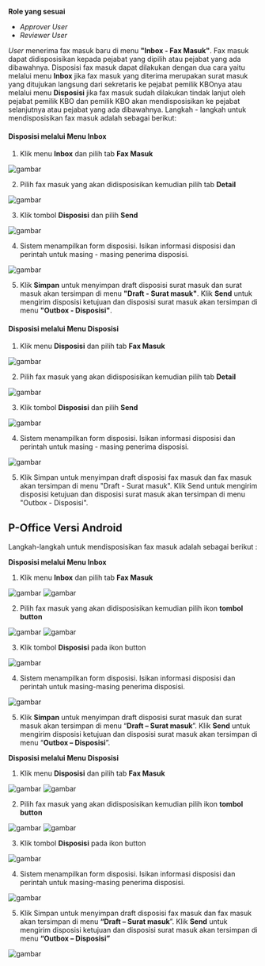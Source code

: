 **Role yang sesuai**

- *Approver User*
- *Reviewer User*

*User* menerima fax masuk baru di menu **"Inbox - Fax Masuk"**. Fax masuk dapat didisposisikan kepada pejabat yang dipilih atau pejabat yang ada dibawahnya. Disposisi fax masuk dapat dilakukan dengan dua cara yaitu melalui menu **Inbox** jika fax masuk yang diterima merupakan surat masuk yang ditujukan langsung dari sekretaris ke pejabat pemilik KBOnya atau melalui menu **Disposisi** jika fax masuk sudah dilakukan tindak lanjut oleh pejabat pemilik KBO dan pemilik KBO akan mendisposisikan ke pejabat selanjutnya atau pejabat yang ada dibawahnya. Langkah - langkah untuk mendisposisikan fax masuk adalah sebagai berikut:

#### **Disposisi melalui Menu Inbox**

1. Klik menu **Inbox** dan pilih tab **Fax Masuk**

![gambar](SC_FaxMasuk/FM24.png)

2. Pilih fax masuk yang akan didisposisikan kemudian pilih tab **Detail**

![gambar](SC_FaxMasuk/FM25.png)

3. Klik tombol **Disposisi** dan pilih **Send**

![gambar](SC_FaxMasuk/FM26.png)

4. Sistem menampilkan form disposisi. Isikan informasi disposisi dan perintah untuk masing - masing penerima disposisi.

![gambar](SC_FaxMasuk/FM27.png)

5. Klik **Simpan** untuk menyimpan draft disposisi surat masuk dan surat masuk akan tersimpan di menu **"Draft - Surat masuk"**. Klik **Send** untuk mengirim disposisi ketujuan dan disposisi surat masuk akan tersimpan di menu **"Outbox - Disposisi"**.

#### **Disposisi melalui Menu Disposisi**

1. Klik menu **Disposisi** dan pilih tab **Fax Masuk**

![gambar](SC_FaxMasuk/FM28.png)

2. Pilih fax masuk yang akan didisposisikan kemudian pilih tab **Detail**

![gambar](SC_FaxMasuk/FM29.png)

3. Klik tombol **Disposisi** dan pilih **Send**

![gambar](SC_FaxMasuk/FM30.png)

4. Sistem menampilkan form disposisi. Isikan informasi disposisi dan perintah untuk masing - masing penerima disposisi.

![gambar](SC_FaxMasuk/FM31.png)

5. Klik Simpan untuk menyimpan draft disposisi fax masuk dan fax masuk akan tersimpan di menu "Draft - Surat masuk". Klik Send untuk mengirim disposisi ketujuan dan disposisi surat masuk akan tersimpan di menu "Outbox - Disposisi".























## **P-Office Versi Android**

Langkah-langkah untuk mendisposisikan fax masuk adalah sebagai berikut :

**Disposisi melalui Menu Inbox**

1. Klik menu **Inbox** dan pilih tab **Fax Masuk**

![gambar](Faxmasuk/FM_Android/DisposisiFM\A01.jpg) ![gambar](Faxmasuk/FM_Android/DisposisiFM\A02.jpg)

2. Pilih fax masuk yang akan didisposisikan kemudian pilih ikon **tombol button**

![gambar](Faxmasuk/FM_Android/DisposisiFM\A05.jpg) ![gambar](Faxmasuk/FM_Android/DisposisiFM\A06.jpg)

3. Klik tombol **Disposisi** pada ikon button

![gambar](Faxmasuk/FM_Android/DisposisiFM\A07.jpg)

4. 	Sistem menampilkan form disposisi. Isikan informasi disposisi dan perintah untuk masing-masing penerima disposisi.

![gambar](Faxmasuk/FM_Android/DisposisiFM\A08.jpg)

5. Klik **Simpan** untuk menyimpan draft disposisi surat masuk dan surat masuk akan tersimpan di menu “**Draft – Surat masuk**”. Klik **Send** untuk mengirim disposisi ketujuan dan disposisi surat masuk akan tersimpan di menu “**Outbox – Disposisi**”.

**Disposisi melalui Menu Disposisi**

1. Klik menu **Disposisi** dan pilih tab **Fax Masuk**

![gambar](Faxmasuk/FM_Android/DisposisiFM\A09.jpg) ![gambar](Faxmasuk/FM_Android/DisposisiFM\A10.jpg)

2. Pilih fax masuk yang akan didisposisikan kemudian pilih ikon **tombol button**

![gambar](Faxmasuk/FM_Android/DisposisiFM\A11.jpg) ![gambar](Faxmasuk/FM_Android/DisposisiFM\A012.jpg)

3. Klik tombol **Disposisi** pada ikon button

![gambar](Faxmasuk/FM_Android/DisposisiFM\A013.jpg)

4. Sistem menampilkan form disposisi. Isikan informasi disposisi dan perintah untuk masing-masing penerima disposisi.

![gambar](Faxmasuk/FM_Android/DisposisiFM\A014.jpg)

5. Klik Simpan untuk menyimpan draft disposisi fax masuk dan fax masuk akan tersimpan di menu **“Draft – Surat masuk**”. Klik **Send** untuk mengirim disposisi ketujuan dan disposisi surat masuk akan tersimpan di menu **“Outbox – Disposisi”**

![gambar](Faxmasuk/FM_Android/DisposisiFM\A015.jpg)